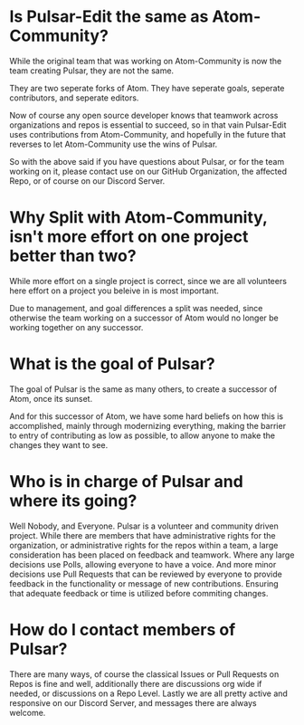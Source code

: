 # Is Pulsar-Edit the same as Atom-Community?

While the original team that was working on Atom-Community is now the team creating Pulsar, they are not the same.

They are two seperate forks of Atom. They have seperate goals, seperate contributors, and seperate editors. 

Now of course any open source developer knows that teamwork across organizations and repos is essential to succeed, so in that vain Pulsar-Edit uses contributions from Atom-Community, and hopefully in the future that reverses to let Atom-Community use the wins of Pulsar.

So with the above said if you have questions about Pulsar, or for the team working on it, please contact use on our GitHub Organization, the affected Repo, or of course on our Discord Server.

# Why Split with Atom-Community, isn't more effort on one project better than two?

While more effort on a single project is correct, since we are all volunteers here effort on a project you beleive in is most important. 

Due to management, and goal differences a split was needed, since otherwise the team working on a successor of Atom would no longer be working together on any successor. 

# What is the goal of Pulsar?

The goal of Pulsar is the same as many others, to create a successor of Atom, once its sunset.

And for this successor of Atom, we have some hard beliefs on how this is accomplished, mainly through modernizing everything, making the barrier to entry of contributing as low as possible, to allow anyone to make the changes they want to see.

# Who is in charge of Pulsar and where its going?

Well Nobody, and Everyone. Pulsar is a volunteer and community driven project. While there are members that have administrative rights for the organization, or administrative rights for the repos within a team, a large consideration has been placed on feedback and teamwork. Where any large decisions use Polls, allowing everyone to have a voice. And more minor decisions use Pull Requests that can be reviewed by everyone to provide feedback in the functionality or message of new contributions. Ensuring that adequate feedback or time is utilized before commiting changes.

# How do I contact members of Pulsar?

There are many ways, of course the classical Issues or Pull Requests on Repos is fine and well, additionally there are discussions org wide if needed, or discussions on a Repo Level. Lastly we are all pretty active and responsive on our Discord Server, and messages there are always welcome.
